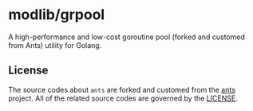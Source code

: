# modlib/grpool

A high-performance and low-cost goroutine pool (forked and customed from Ants) utility for Golang.

## License

The source codes about `ants` are forked and customed from the [ants](https://github.com/panjf2000/ants) project.
All of the related source codes are governed by the [LICENSE](https://github.com/panjf2000/ants/blob/master/LICENSE).

